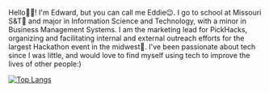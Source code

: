 Hello👋🏾! I'm Edward, but you can call me Eddie😉. I go to school at Missouri S&T🏫 and major in Information Science and Technology, with a minor in Business Management Systems. I am the marketing lead for PickHacks, organizing and facilitating internal and external outreach efforts for the largest Hackathon event in the midwest🤠. I've been passionate about tech since I was little, and would love to find myself using tech to improve the lives of other people:)

[![Top Langs](https://github-readme-stats.vercel.app/api/top-langs/?username=edwardckeith&layout=compact)](https://github.com/edwardckeith/github-readme-stats)
